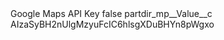 <?xml version="1.0" encoding="UTF-8"?>
<CustomMetadata xmlns="http://soap.sforce.com/2006/04/metadata" xmlns:xsi="http://www.w3.org/2001/XMLSchema-instance" xmlns:xsd="http://www.w3.org/2001/XMLSchema">
    <label>Google Maps API Key</label>
    <protected>false</protected>
    <values>
        <field>partdir_mp__Value__c</field>
        <value xsi:type="xsd:string">AIzaSyBH2nUlgMzyuFcIC6hlsgXDuBHYn8pWgxo</value>
    </values>
</CustomMetadata>
